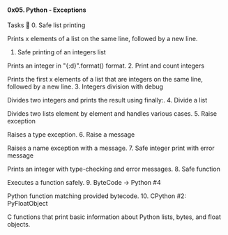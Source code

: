 #### 0x05. Python - Exceptions

Tasks :page_with_curl:
0. Safe list printing

Prints x elements of a list on the same line, followed by a new line.
1. Safe printing of an integers list

Prints an integer in "{:d}".format() format.
2. Print and count integers

Prints the first x elements of a list that are integers on the same line, followed by a new line.
3. Integers division with debug

Divides two integers and prints the result using finally:.
4. Divide a list

Divides two lists element by element and handles various cases.
5. Raise exception

Raises a type exception.
6. Raise a message

Raises a name exception with a message.
7. Safe integer print with error message

Prints an integer with type-checking and error messages.
8. Safe function

Executes a function safely.
9. ByteCode -> Python #4

Python function matching provided bytecode.
10. CPython #2: PyFloatObject

C functions that print basic information about Python lists, bytes, and float objects.